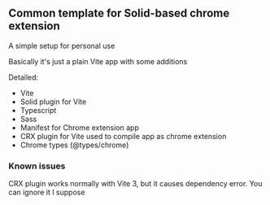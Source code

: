 ## Common template for Solid-based chrome extension

A simple setup for personal use

Basically it's just a plain Vite app with some additions

Detailed:

- Vite
- Solid plugin for Vite
- Typescript
- Sass
- Manifest for Chrome extension app
- CRX plugin for Vite used to compile app as chrome extension
- Chrome types (@types/chrome)

### Known issues

CRX plugin works normally with Vite 3, but it causes dependency error. You can ignore it I suppose
